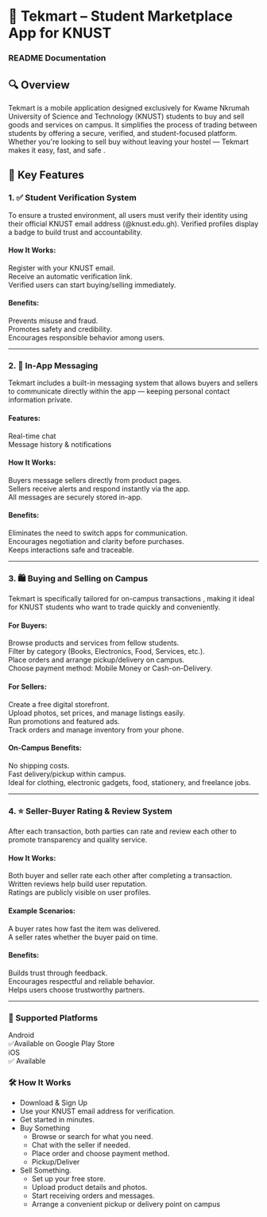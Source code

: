 # 📱 Tekmart – Student Marketplace App for KNUST
### README Documentation

## 🔍 Overview
Tekmart is a mobile application designed exclusively for Kwame Nkrumah University of Science and Technology (KNUST) students to buy and sell goods and services on campus. It simplifies the process of trading between students by offering a secure, verified, and student-focused platform.  
Whether you're looking to sell buy without leaving your hostel — Tekmart makes it easy, fast, and safe .


## 🔐 Key Features
### 1. ✅ Student Verification System
To ensure a trusted environment, all users must verify their identity using their official KNUST email address (@knust.edu.gh). Verified profiles display a badge to build trust and accountability.

#### How It Works:
Register with your KNUST email.  
Receive an automatic verification link.  
Verified users can start buying/selling immediately.  

#### Benefits:
Prevents misuse and fraud.  
Promotes safety and credibility.  
Encourages responsible behavior among users.  

---

### 2. 💬 In-App Messaging
Tekmart includes a built-in messaging system that allows buyers and sellers to communicate directly within the app — keeping personal contact information private.

#### Features:
Real-time chat  
Message history & notifications  

#### How It Works:
Buyers message sellers directly from product pages.  
Sellers receive alerts and respond instantly via the app.  
All messages are securely stored in-app.  

#### Benefits:
Eliminates the need to switch apps for communication.  
Encourages negotiation and clarity before purchases.  
Keeps interactions safe and traceable.  

---

### 3. 🛍️ Buying and Selling on Campus
Tekmart is specifically tailored for on-campus transactions , making it ideal for KNUST students who want to trade quickly and conveniently.

#### For Buyers:
Browse products and services from fellow students.  
Filter by category (Books, Electronics, Food, Services, etc.).  
Place orders and arrange pickup/delivery on campus.  
Choose payment method: Mobile Money or Cash-on-Delivery.  

#### For Sellers:
Create a free digital storefront.  
Upload photos, set prices, and manage listings easily.  
Run promotions and featured ads.  
Track orders and manage inventory from your phone.  

#### On-Campus Benefits:
No shipping costs.  
Fast delivery/pickup within campus.  
Ideal for clothing, electronic gadgets, food, stationery, and freelance jobs.  

---

### 4. ⭐ Seller-Buyer Rating & Review System
After each transaction, both parties can rate and review each other to promote transparency and quality service.

#### How It Works:
Both buyer and seller rate each other after completing a transaction.  
Written reviews help build user reputation.  
Ratings are publicly visible on user profiles.  

#### Example Scenarios:
A buyer rates how fast the item was delivered.  
A seller rates whether the buyer paid on time.  

#### Benefits:
Builds trust through feedback.  
Encourages respectful and reliable behavior.  
Helps users choose trustworthy partners.  

---

### 📲 Supported Platforms
Android  
✅Available on Google Play Store  
iOS  
✅ Available  

### 🛠️ How It Works
- Download & Sign Up
- Use your KNUST email address for verification.
- Get started in minutes.
- Buy Something
  - Browse or search for what you need. 
  - Chat with the seller if needed. 
  - Place order and choose payment method.
  - Pickup/Deliver
- Sell Something. 
  - Set up your free store.
  - Upload product details and photos.
  - Start receiving orders and messages.
  - Arrange a convenient pickup or delivery point on campus
